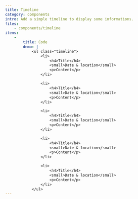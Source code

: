 ```yaml
---
title: Timeline
category: components
intro: Add a simple timeline to display some informations.
files:
    - components/timeline
items:
    -
        title: Code
        demo: |-
            <ul class="timeline">
                <li>
                    <h4>Title</h4>
                    <small>Date & location</small>
                    <p>Content</p>
                </li>

                <li>
                    <h4>Title</h4>
                    <small>Date & location</small>
                    <p>Content</p>
                </li>

                <li>
                    <h4>Title</h4>
                    <small>Date & location</small>
                    <p>Content</p>
                </li>

                <li>
                    <h4>Title</h4>
                    <small>Date & location</small>
                    <p>Content</p>
                </li>

                <li>
                    <h4>Title</h4>
                    <small>Date & location</small>
                    <p>Content</p>
                </li>
            </ul>
---
```

